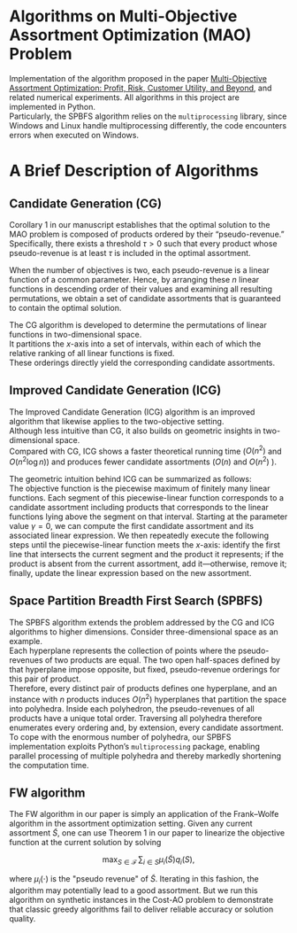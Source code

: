 # Algorithms on Multi-Objective Assortment Optimization (MAO) Problem
Implementation of the algorithm proposed in the paper [Multi-Objective Assortment Optimization: Profit, Risk, Customer Utility, and Beyond](https://papers.ssrn.com/sol3/papers.cfm?abstract_id=4425135), and related numerical experiments.
All algorithms in this project are implemented in Python.  
Particularly, the SPBFS algorithm relies on the `multiprocessing` library, since Windows and Linux handle multiprocessing differently, the code encounters errors when executed on Windows.


# A Brief Description of Algorithms
## Candidate Generation (CG)
Corollary 1 in our manuscript establishes that the optimal solution to the MAO problem is composed of products ordered by their “pseudo-revenue.”  
Specifically, there exists a threshold $\tau>0$ such that every product whose pseudo-revenue is at least $\tau$ is included in the optimal assortment.  

When the number of objectives is two, each pseudo-revenue is a linear function of a common parameter. Hence, by arranging these $n$ linear functions in descending order of their values and examining all resulting permutations, we obtain a set of candidate assortments that is guaranteed to contain the optimal solution.

The CG algorithm is developed to determine the permutations of linear functions in two-dimensional space.  
It partitions the $x$-axis into a set of intervals, within each of which the relative ranking of all linear functions is fixed.  
These orderings directly yield the corresponding candidate assortments.

## Improved Candidate Generation (ICG)
The Improved Candidate Generation (ICG) algorithm is an improved algorithm that likewise applies to the two-objective setting.  
Although less intuitive than CG, it also builds on geometric insights in two-dimensional space.  
Compared with CG, ICG shows a faster theoretical running time ($O(n^2)$ and $O(n^2\log n)$) and produces fewer candidate assortments ($O(n)$ and $O(n^2)$ ).  

The geometric intuition behind ICG can be summarized as follows:  
The objective function is the piecewise maximum of finitely many linear functions. Each segment of this piecewise-linear function corresponds to a candidate assortment including products that corresponds to the linear functions lying above the segment on that interval.  Starting at the parameter value $\gamma = 0$, we can compute the first candidate assortment and its associated linear expression.  We then repeatedly execute the following steps until the piecewise-linear function meets the $x$-axis: identify the first line that intersects the current segment and the product it represents; if the product is absent from the current assortment, add it—otherwise, remove it; finally, update the linear expression based on the new assortment.

## Space Partition Breadth First Search (SPBFS)
The SPBFS algorithm extends the problem addressed by the CG and ICG algorithms to higher dimensions.  Consider three-dimensional space as an example.  
Each hyperplane represents the collection of points where the pseudo-revenues of two products are equal.  The two open half-spaces defined by that hyperplane impose opposite, but fixed, pseudo-revenue orderings for this pair of product.  
Therefore, every distinct pair of products defines one hyperplane, and an instance with $n$ products induces $O(n^{2})$ hyperplanes that partition the space into polyhedra.  Inside each polyhedron, the pseudo-revenues of all products have a unique total order.  Traversing all polyhedra therefore enumerates every ordering and, by extension, every candidate assortment.  To cope with the enormous number of polyhedra, our SPBFS implementation exploits Python’s `multiprocessing` package, enabling parallel processing of multiple polyhedra and thereby markedly shortening the computation time.

## FW algorithm
The FW algorithm in our paper is simply an application of the Frank–Wolfe algorithm in the assortment optimization setting. 
Given any current assortment $\tilde{S}$, one can use Theorem 1 in our paper to linearize the objective function at the current solution by solving
```math
\max_{S\in\mathcal{F}}\,\sum_{i\in S}\mu_i(\tilde{S})q_i(S),
```
where $\mu_i(\cdot)$ is the "pseudo revenue" of $\tilde{S}$. Iterating in this fashion, the algorithm may potentially lead to a good assortment. 
But we run this algorithm on synthetic instances in the Cost-AO problem to demonstrate that classic greedy algorithms fail to deliver reliable accuracy or solution quality.
